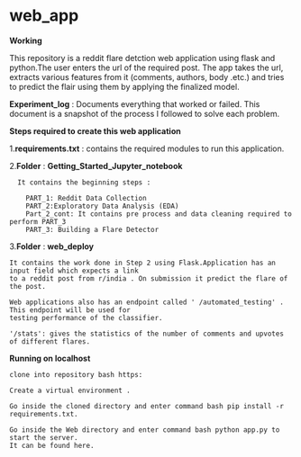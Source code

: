 # web_app
 **Working**

This repository is a reddit flare detction web application using flask and python.The user enters the url of the required post. The app takes the url, extracts various features from it (comments, authors, body .etc.) and tries to predict the flair using them by applying the finalized model.

**Experiment_log** : Documents everything that worked or failed. This document is a snapshot of the process I followed to solve each problem.

**Steps required to create this web application**

1.**requirements.txt** : contains the required modules to run this application.

2.**Folder** : **Getting_Started_Jupyter_notebook** 
  
	  It contains the beginning steps :
		
		PART_1: Reddit Data Collection
		PART_2:Exploratory Data Analysis (EDA)
		Part_2_cont: It contains pre process and data cleaning required to perform PART_3
		PART_3: Building a Flare Detector
		
 3.**Folder** : **web_deploy**
 
    It contains the work done in Step 2 using Flask.Application has an input field which expects a link 
    to a reddit post from ​r/india​ . On submission it predict the flare of the post.
                
    Web applications also has an endpoint called ' /automated_testing' . This endpoint will be used for 
    testing performance of the classifier.    
            
    '/stats': gives the statistics of the number of comments and upvotes of different flares.
    
   
**Running on localhost**

    clone into repository bash https:

    Create a virtual environment .

    Go inside the cloned directory and enter command bash pip install -r requirements.txt.

    Go inside the Web directory and enter command bash python app.py to start the server. 
    It can be found here. 
